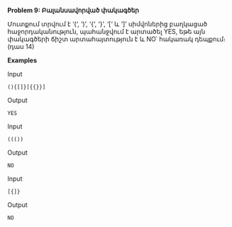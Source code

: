**Problem 9: Բալանսավորված փակագծեր**

Մուտքում տրվում է ‘(‘, ‘)’, ‘{‘, ‘}’, ‘[‘ և ‘]’ սիմվոներից բաղկացած հաջորդականություն, պահանջվում է արտածել YES, եթե այն փակագծերի ճիշտ արտահայտություն է և NO՝ հակառակ դեպքում։ (դաս 14)

**Examples**

Input
```
(){[]}[{{}}]
```
Output
```
YES
```
Input
```
((())
```
Output
```
NO
```
Input
```
[{]}
```
Output
```
NO
```
